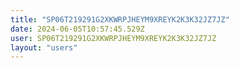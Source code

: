 ```yaml
---
title: "SP06T219291G2XKWRPJHEYM9XREYK2K3K32JZ7JZ"
date: 2024-06-05T10:57:45.529Z
user: SP06T219291G2XKWRPJHEYM9XREYK2K3K32JZ7JZ
layout: "users"
---
```

    